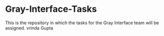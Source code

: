 # Gray-Interface-Tasks
This is the repository in which the tasks for the Gray Interface team will be assigned.
vrinda Gupta
